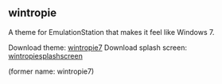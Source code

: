 ## wintropie

A theme for EmulationStation that makes it feel like Windows 7.

Download theme: [wintropie7](https://github.com/ST5Sneaky/retroutils/raw/main/wintropie/wintropie7early.zip)
Download splash screen: [wintropiesplashscreen](https://raw.githubusercontent.com/ST5Sneaky/retroutils/main/wintropie/wintropie_splash_screen.png)

(former name: wintropie7)
